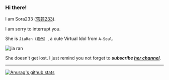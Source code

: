 ### Hi there!

I am Sora233 ([穹苍233](https://space.bilibili.com/97505/)).

I am sorry to interrupt you.

She is `JiaRan（嘉然）`, a cute Virtual Idol from `A-Soul`.

![jia ran](https://user-images.githubusercontent.com/11474360/152013006-62c500ba-496c-4581-b2a5-f4207ffd43ad.png)

She doesn't get lost. I just remind you not forget to ***subscribe [her channel](https://space.bilibili.com/672328094)***.

----- 

[![Anurag's github stats](https://github-readme-stats.vercel.app/api?username=Sora233&count_private=true&show_icons=true&theme=dracula)](https://github.com/anuraghazra/github-readme-stats)

